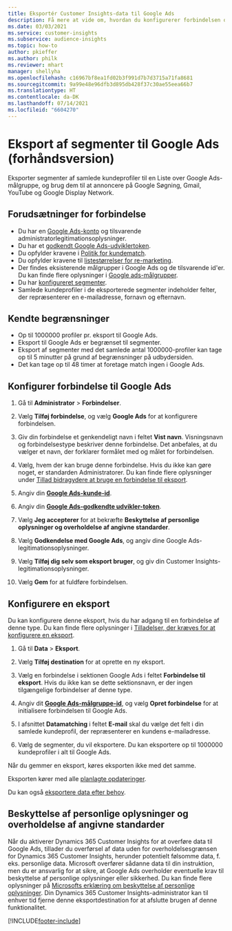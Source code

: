 ```yaml
---
title: Eksportér Customer Insights-data til Google Ads
description: Få mere at vide om, hvordan du konfigurerer forbindelsen og eksporterer til Google Ads.
ms.date: 03/03/2021
ms.service: customer-insights
ms.subservice: audience-insights
ms.topic: how-to
author: pkieffer
ms.author: philk
ms.reviewer: mhart
manager: shellyha
ms.openlocfilehash: c16967bf8ea1fd02b3f991d7b7d3715a71fa8681
ms.sourcegitcommit: 9a99e48e96dfb3d895db428f37c30ae55eea66b7
ms.translationtype: HT
ms.contentlocale: da-DK
ms.lasthandoff: 07/14/2021
ms.locfileid: "6604270"
---
```

# <a name="export-segments-to-google-ads-preview"></a>Eksport af segmenter til Google Ads (forhåndsversion)

Eksporter segmenter af samlede kundeprofiler til en Liste over Google Ads-målgruppe, og brug dem til at annoncere på Google Søgning, Gmail, YouTube og Google Display Network. 

## <a name="prerequisites-for-connection"></a>Forudsætninger for forbindelse

-   Du har en [Google Ads-konto](https://ads.google.com/) og tilsvarende administratorlegitimationsoplysninger.
-   Du har et [godkendt Google Ads-udviklertoken](https://developers.google.com/google-ads/api/docs/first-call/dev-token). 
-   Du opfylder kravene i [Politik for kundematch](https://support.google.com/adspolicy/answer/6299717).
-   Du opfylder kravene til [listestørrelser for re-marketing](https://support.google.com/google-ads/answer/7558048).
-   Der findes eksisterende målgrupper i Google Ads og de tilsvarende id'er. Du kan finde flere oplysninger i [Google ads-målgrupper](https://support.google.com/google-ads/answer/7558048?hl=en#:~:text=Audience%20lists%20is%20a%20section,Display%20Network%20through%20remarketing%20campaigns.).
-   Du har [konfigureret segmenter](segments.md).
-   Samlede kundeprofiler i de eksporterede segmenter indeholder felter, der repræsenterer en e-mailadresse, fornavn og efternavn.

## <a name="known-limitations"></a>Kendte begrænsninger

- Op til 1000000 profiler pr. eksport til Google Ads.
- Eksport til Google Ads er begrænset til segmenter.
- Eksport af segmenter med det samlede antal 1000000-profiler kan tage op til 5 minutter på grund af begrænsninger på udbydersiden. 
- Det kan tage op til 48 timer at foretage match ingen i Google Ads.

## <a name="set-up-connection-to-google-ads"></a>Konfigurer forbindelse til Google Ads

1. Gå til **Administrator** > **Forbindelser**.

1. Vælg **Tilføj forbindelse**, og vælg **Google Ads** for at konfigurere forbindelsen.

1. Giv din forbindelse et genkendeligt navn i feltet **Vist navn**. Visningsnavn og forbindelsestype beskriver denne forbindelse. Det anbefales, at du vælger et navn, der forklarer formålet med og målet for forbindelsen.

1. Vælg, hvem der kan bruge denne forbindelse. Hvis du ikke kan gøre noget, er standarden Administratorer. Du kan finde flere oplysninger under [Tillad bidragydere at bruge en forbindelse til eksport](connections.md#allow-contributors-to-use-a-connection-for-exports).

1. Angiv din **[Google Ads-kunde-id](https://support.google.com/google-ads/answer/1704344)**.

1. Angiv din **[Google Ads-godkendte udvikler-token](https://developers.google.com/google-ads/api/docs/first-call/dev-token)**.

1. Vælg **Jeg accepterer** for at bekræfte **Beskyttelse af personlige oplysninger og overholdelse af angivne standarder**.

1. Vælg **Godkendelse med Google Ads**, og angiv dine Google Ads-legitimationsoplysninger.

1. Vælg **Tilføj dig selv som eksport bruger**, og giv din Customer Insights-legitimationsoplysninger.

1. Vælg **Gem** for at fuldføre forbindelsen. 

## <a name="configure-an-export"></a>Konfigurere en eksport

Du kan konfigurere denne eksport, hvis du har adgang til en forbindelse af denne type. Du kan finde flere oplysninger i [Tilladelser, der kræves for at konfigurere en eksport](export-destinations.md#set-up-a-new-export).

1. Gå til **Data** > **Eksport**.

1. Vælg **Tilføj destination** for at oprette en ny eksport.

1. Vælg en forbindelse i sektionen Google Ads i feltet **Forbindelse til eksport**. Hvis du ikke kan se dette sektionsnavn, er der ingen tilgængelige forbindelser af denne type.

1. Angiv dit **[Google Ads-målgruppe-id](https://support.google.com/google-ads/answer/7558048?hl=en#:~:text=Audience%20lists%20is%20a%20section,Display%20Network%20through%20remarketing%20campaigns.)**, og vælg **Opret forbindelse** for at initialisere forbindelsen til Google Ads.

1. I afsnittet **Datamatching** i feltet **E-mail** skal du vælge det felt i din samlede kundeprofil, der repræsenterer en kundens e-mailadresse.

1. Vælg de segmenter, du vil eksportere. Du kan eksportere op til 1000000 kundeprofiler i alt til Google Ads.

Når du gemmer en eksport, køres eksporten ikke med det samme.

Eksporten kører med alle [planlagte opdateringer](system.md#schedule-tab). 

Du kan også [eksportere data efter behov](export-destinations.md#run-exports-on-demand). 

## <a name="data-privacy-and-compliance"></a>Beskyttelse af personlige oplysninger og overholdelse af angivne standarder

Når du aktiverer Dynamics 365 Customer Insights for at overføre data til Google Ads, tillader du overførsel af data uden for overholdelsesgrænsen for Dynamics 365 Customer Insights, herunder potentielt følsomme data, f. eks. personlige data. Microsoft overfører sådanne data til din instruktion, men du er ansvarlig for at sikre, at Google Ads overholder eventuelle krav til beskyttelse af personlige oplysninger eller sikkerhed. Du kan finde flere oplysninger på [Microsofts erklæring om beskyttelse af personlige oplysninger](https://go.microsoft.com/fwlink/?linkid=396732).
Din Dynamics 365 Customer Insights-administrator kan til enhver tid fjerne denne eksportdestination for at afslutte brugen af denne funktionalitet.


[!INCLUDE[footer-include](../includes/footer-banner.md)]
